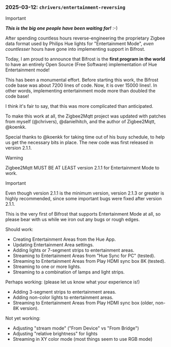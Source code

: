 ### 2025-03-12: `chrivers/entertainment-reversing`

> [!IMPORTANT]
> ***This is the big one people have been waiting for!*** :-)

After spending countless hours reverse-engineering the proprietary Zigbee data
format used by Philips Hue lights for "Entertainment Mode", *even countlesser*
hours have gone into implementing support in Bifrost.

Today, I am proud to announce that Bifrost is the **first program in the world**
to have an entirely Open Source (Free Software) implementation of Hue
Entertainment mode!

This has been a monumental effort. Before starting this work, the Bifrost code
base was about 7200 lines of code. Now, it is over 15000 lines!. In other
words, implementing entertainment mode more than doubled the code base!

I think it's fair to say, that this was more complicated than anticipated.

To make this work at all, the Zigbee2Mqtt project was updated with patches from
myself (@chrivers), @danielhitch, and the author of Zigbee2Mqtt, @koenkk.

Special thanks to @koenkk for taking time out of his busy schedule, to help us
get the necessary bits in place. The new code was first released in version 2.1.1.

> [!WARNING]
> Zigbee2Mqtt MUST BE AT LEAST version 2.1.1 for Entertainment Mode to work.

> [!IMPORTANT]
> Even though version 2.1.1 is the minimum version, version 2.1.3 or greater is
> highly recommended, since some important bugs were fixed after version 2.1.1.

This is the very first of Bifrost that supports Entertainment Mode at all, so
please bear with us while we iron out any bugs or rough edges.

Should work:
 - Creating Entertainment Areas from the Hue App.
 - Updating Entertainment Area settings.
 - Adding lights or 7-segment strips to entertainment areas.
 - Streaming to Entertainment Areas from "Hue Sync for PC" (tested).
 - Streaming to Entertainment Areas from Play HDMI sync box 8K (tested).
 - Streaming to one or more lights.
 - Streaming to a combination of lamps and light strips.

Perhaps working: (please let us know what your experience is!)
 - Adding 3-segment strips to entertainment areas.
 - Adding non-color lights to entertainment areas.
 - Streaming to Entertainment Areas from Play HDMI sync box (older, non-8K version).

Not yet working:
 - Adjusting "stream mode" ("From Device" vs "From Bridge")
 - Adjusting "relative brightness" for lights
 - Streaming in XY color mode (most things seem to use RGB mode)
